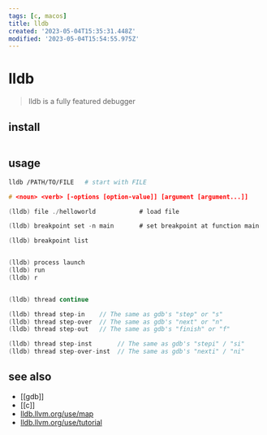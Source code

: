 ```yaml
---
tags: [c, macos]
title: lldb
created: '2023-05-04T15:35:31.448Z'
modified: '2023-05-04T15:54:55.975Z'
---
```


# lldb

> lldb is a fully featured debugger

## install

```sh
```

## usage

```sh
lldb /PATH/TO/FILE   # start with FILE
```

```c
# <noun> <verb> [-options [option-value]] [argument [argument...]]

(lldb) file ./helloworld            # load file

(lldb) breakpoint set -n main       # set breakpoint at function main

(lldb) breakpoint list


(lldb) process launch
(lldb) run
(lldb) r


(lldb) thread continue

(lldb) thread step-in    // The same as gdb's "step" or "s"
(lldb) thread step-over  // The same as gdb's "next" or "n"
(lldb) thread step-out   // The same as gdb's "finish" or "f"

(lldb) thread step-inst       // The same as gdb's "stepi" / "si"
(lldb) thread step-over-inst  // The same as gdb's "nexti" / "ni"
```

## see also

- [[gdb]]
- [[c]]
- [lldb.llvm.org/use/map](https://lldb.llvm.org/use/map.html)
- [lldb.llvm.org/use/tutorial](https://lldb.llvm.org/use/tutorial.html)
